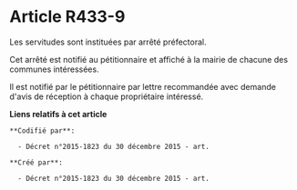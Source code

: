 # Article R433-9

Les servitudes sont instituées par arrêté préfectoral.

Cet arrêté est notifié au pétitionnaire et affiché à la mairie de chacune des communes intéressées.

Il est notifié par le pétitionnaire par lettre recommandée avec demande d'avis de réception à chaque propriétaire intéressé.

**Liens relatifs à cet article**

	**Codifié par**:

	  - Décret n°2015-1823 du 30 décembre 2015 - art.

	**Créé par**:

	  - Décret n°2015-1823 du 30 décembre 2015 - art.
